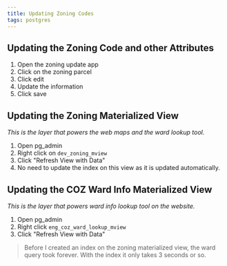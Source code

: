 ```yaml
---
title: Updating Zoning Codes
tags: postgres
---
```

## Updating the Zoning Code and other Attributes

1. Open the zoning update app
2. Click on the zoning parcel
3. Click edit
4. Update the information
5. Click save

## Updating the Zoning Materialized View
*This is the layer that powers the web maps and the ward lookup tool.*

1. Open pg_admin
2. Right click on ``dev_zoning_mview``
3. Click "Refresh View with Data"
4. No need to update the index on this view as it is updated automatically.

## Updating the COZ Ward Info Materialized View
*This is the layer that powers ward info lookup tool on the website.*

1. Open pg_admin
2. Right click ``eng_coz_ward_lookup_mview``
3. Click "Refresh View with Data"

> Before I created an index on the zoning materialized view, the ward query took forever. With the index it only takes 3 seconds or so.
